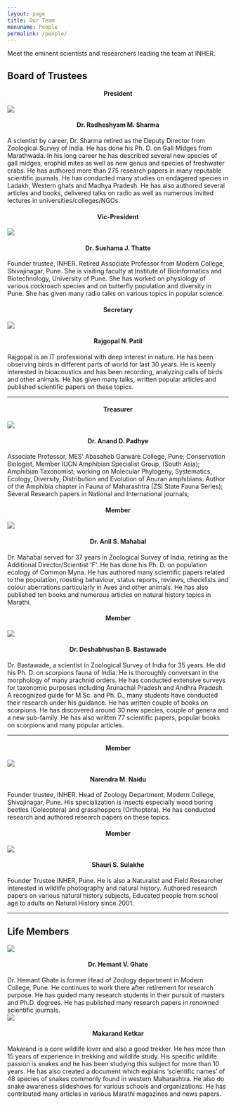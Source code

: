 ```yaml
---
layout: page
title: Our Team
menuname: People
permalink: /people/
---
```


Meet the eminent scientists and researchers leading the team at INHER.

## Board of Trustees
<div class="row">
<div class="col-md-4 col-sm-6" style="text-align=center">

<h4 style="text-align: center"> President</h4>
<img src="/assets/imgs/RMS.jpg" class="img-circle img-responsive rnp-scale">

<h4 style="text-align: center"> Dr. Radheshyam M. Sharma </h4>
A scientist by career, Dr. Sharma retired as the Deputy Director from Zoological Survey of India. He has done his Ph. D. on Gall Midges from Marathwada. In his long career he has described several new species of gall midges, erophid mites as well as new genus and species of freshwater crabs. He has authored more than 275 research papers in many reputable scientific journals. He has conducted many studies on endagered species in Ladakh, Western ghats and Madhya Pradesh. He has also authored several articles and books, delivered talks on radio as well as numerous invited lectures in universities/colleges/NGOs.
</div>

<div class="col-md-4 col-sm-4">
<h4 style="text-align: center"> Vic-President</h4>
<img src="/assets/imgs/SJT.jpg" class="img-circle img-responsive rnp-scale">

<h4 style="text-align: center"> Dr. Sushama J. Thatte</h4>
Founder trustee, INHER. Retired Associate Professor from Modern College, Shivajinagar, Pune. She is visiting faculty at Institute of Bioinformatics and Biotechnology, University of Pune. She has worked on physiology of various cockroach species and on butterfly population and diversity in Pune. She has given many radio talks on various topics in popular science.
</div>


<div class="col-md-4 col-sm-6" style="text-align=center">

<h4 style="text-align: center"> Secretary</h4>

<img src="/assets/imgs/RNP.jpg" class="img-circle img-responsive rnp-scale">
<h4 style="text-align: center">Rajgopal N. Patil </h4>
Rajgopal is an IT professional with deep interest in nature. He has been observing birds in different parts of world for last 30 years. He is keenly interested in bioacoustics and has been recording, analyzing calls of birds and other animals. He has given many talks, written popular articles and published scientific papers on these topics. 
</div>

</div>   <!-- row -->

<hr />
<div class="row" style="margin-top=20px">


<div class="col-md-4 col-sm-6" style="text-align=center">
<h4 style="text-align: center"> Treasurer </h4>
<img src="/assets/imgs/ADP.jpg" class="img-circle img-responsive rnp-scale">

<h4 style="text-align: center"> Dr. Anand D. Padhye </h4>

Associate Professor, MES’ Abasaheb Garware College, Pune; Conservation Biologist, Member IUCN Amphibian Specialist Group, (South Asia); Amphibian Taxonomist; working on Molecular Phylogeny, Systematics, Ecology, Diversity, Distribution and Evolution of Anuran amphibians. Author of the Amphibia chapter in Fauna of Maharashtra (ZSI State Fauna Series); Several Research papers in National and International journals;

</div>

<div class="col-md-4 col-sm-6" style="text-align=center">

<h4 style="text-align: center"> Member </h4>
<img src="/assets/imgs/ASM.jpg" class="img-circle img-responsive rnp-scale">
<h4 style="text-align: center"> Dr. Anil S. Mahabal </h4>
Dr. Mahabal served for 37 years in Zoological Survey of India, retiring as the Additional Director/Scientist 'F'. He has done his Ph. D. on population ecology of Common Myna. 
He has authored many scientific papers related to the population, roosting behaviour, status reports, reviews, checklists and colour aberrations particularly in Aves and other animals. He has also published ten books and numerous articles on natural history topics in Marathi.
</div>


<div class="col-md-4 col-sm-4" style="text-align=center; horizontal-align:middle">

<h4 style="text-align: center">Member</h4>
<img src="/assets/imgs/DBB.jpg" class="img-circle img-responsive rnp-scale">

<h4 style="text-align: center">Dr. Deshabhushan B. Bastawade</h4>
Dr. Bastawade, a scientist in Zoological Survey of India for 35 years. He did his Ph. D. on scorpions fauna of India. He is thoroughly conversant in the morphology of many arachnid orders. He has conducted extensive surveys for taxonomic purposes including Arunachal Pradesh and Andhra Pradesh. A recognized guide for M.Sc. and Ph. D., many students have conducted their research under his guidance. He has written couple of books on scorpions. He has discovered around 30 new species, couple of genera and a new sub-family. He has also written 77 scientific papers, popular books on scorpions and many popular articles.

</div>
</div>  <!-- row -->
<hr />
<div class="row">
<div class="col-md-4 col-sm-4">
<h4 style="text-align: center"> Member</h4>
<img src="/assets/imgs/n_m_naidu.jpg" class="img-circle img-responsive rnp-scale">

<h4 style="text-align: center"> Narendra M. Naidu </h4>
Founder trustee, INHER. Head of Zoology Department, Modern College, Shivajinagar, Pune. His specialization is insects especially  wood boring beetles (Coleoptera) and grasshoppers (Orthoptera). He has conducted research and authored research papers on these topics.
</div>

<div class="col-md-4 col-sm-6" style="text-align=center;horizontal-align:middle">

<h4 style="text-align: center"> Member</h4>
<img src="/assets/imgs/SSS.jpg" class="img-circle img-responsive rnp-scale">

<h4 style="text-align: center"> Shauri S. Sulakhe</h4>

Founder Trustee INHER, Pune. He is also a Naturalist and Field Researcher interested in wildlife photography and natural history. Authored research papers on various natural history subjects, Educated people from school age to adults on Natural History since 2001.

</div>

</div>  <!-- row -->
<hr />

## Life Members

<div class="row">

<div class="col-md-4 col-sm-6" style="text-align=center">

<img src="/assets/imgs/HVG.jpg" class="img-circle img-responsive rnp-scale">
<h4 style="text-align: center">Dr. Hemant V. Ghate </h4>
Dr. Hemant Ghate is former Head of Zoology department in Modern College, Pune. He continues to work there after retirement for research purpose.  He has guided many research students in their pursuit of masters and Ph.D. degrees. He has published many research papers in renowned scientific journals.
</div>



<div class="col-md-4 col-sm-6" style="text-align=center">
<img src="/assets/imgs/MK.jpg" class="img-circle img-responsive rnp-scale">
<h4 style="text-align: center">Makarand Ketkar </h4>
Makarand is a core wildlife lover and also a good trekker. He has more than 15 years of experience in trekking and wildlife study. His specific wildlife passion is snakes and he has been studying this subject for more than 10 years. He has also created a document which explains ‘scientific names’ of 48 species of snakes commonly found in western Maharashtra. He also do snake awareness slideshows for various schools and organizations. He has contributed many articles in various Marathi magazines and news papers. 
</div>


</div>
